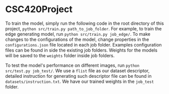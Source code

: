 # CSC420Project

To train the model, simply run the following code in the root directory of this project, `python src/train.py path_to_job_folder`.
For example, to train the edge generating model, run `python src/train.py job_edge/`. To make changes to the configurations of the model, change properties in the `configurations.json` file located in each job folder. Examples configuration files can be found in side the existing job folders. Weights for the models will be saved to the `weights` folder inside job folders.

To test the model's performance on different images, run `python src/test.py job_test/`. We use a `flist` file as our dataset descriptor, detailed instruction for generating such descriptor file can be found in `datasets/instruction.txt`. We have our trained weights in the `job_test` folder.
